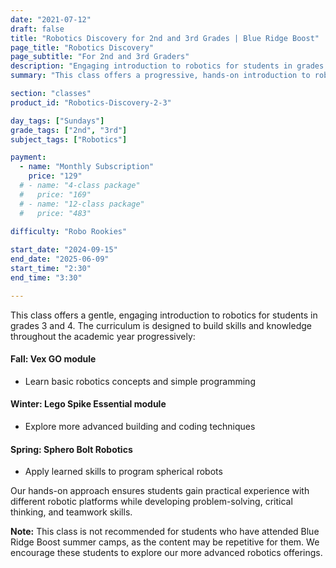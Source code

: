 ```yaml
---
date: "2021-07-12"
draft: false
title: "Robotics Discovery for 2nd and 3rd Grades | Blue Ridge Boost"
page_title: "Robotics Discovery"
page_subtitle: "For 2nd and 3rd Graders"
description: "Engaging introduction to robotics for students in grades 2 and 3."
summary: "This class offers a progressive, hands-on introduction to robotics for students in grades 2 and 3, covering Vex GO, Lego Spike Essential, and Sphero Bolt Robotics throughout the academic year, while developing problem-solving, critical thinking, and teamwork skills."

section: "classes"
product_id: "Robotics-Discovery-2-3"

day_tags: ["Sundays"]
grade_tags: ["2nd", "3rd"]
subject_tags: ["Robotics"]

payment:
  - name: "Monthly Subscription"
    price: "129"
  # - name: "4-class package"
  #   price: "169"
  # - name: "12-class package"
  #   price: "483"
  
difficulty: "Robo Rookies"

start_date: "2024-09-15"
end_date: "2025-06-09"
start_time: "2:30"
end_time: "3:30"

---
```


<p>This class offers a gentle, engaging introduction to robotics for students in grades 3 and 4. The curriculum is designed to build skills and knowledge throughout the academic year progressively:</p>

<h4>Fall: Vex GO module</h4>
<ul>
    <li>Learn basic robotics concepts and simple programming</li>
</ul>

<h4>Winter: Lego Spike Essential module</h4>
<ul>
    <li>Explore more advanced building and coding techniques</li>
</ul>

<h4>Spring: Sphero Bolt Robotics</h4>
<ul>
    <li>Apply learned skills to program spherical robots</li>
</ul>

<p>Our hands-on approach ensures students gain practical experience with different robotic platforms while developing problem-solving, critical thinking, and teamwork skills.</p>

<p><strong>Note:</strong> This class is not recommended for students who have attended Blue Ridge Boost summer camps, as the content may be repetitive for them. We encourage these students to explore our more advanced robotics offerings.</p>
